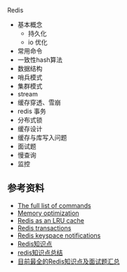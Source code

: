 Redis

- 基本概念
	- 持久化
	- io 优化
- 常用命令
- 一致性hash算法
- 数据结构
- 哨兵模式
- 集群模式
- stream
- 缓存穿透、雪崩
- redis 事务
- 分布式锁
- 缓存设计
- 缓存与库写入问题
- 面试题
- 慢查询
- 监控

## 参考资料

- [The full list of commands](https://redis.io/commands)
- [Memory optimization](https://redis.io/topics/memory-optimization)
- [Redis as an LRU cache](https://redis.io/topics/lru-cache)
- [Redis transactions](https://redis.io/topics/transactions)
- [Redis keyspace notifications](https://redis.io/topics/notifications)
- [Redis知识点](https://www.cnblogs.com/a747895159/p/10975335.html)
- [redis知识点总结](https://www.cnblogs.com/syhx/p/9618084.html)
- [目前最全的Redis知识点及面试题汇总](https://blog.csdn.net/shuningzhang/article/details/90667395)

